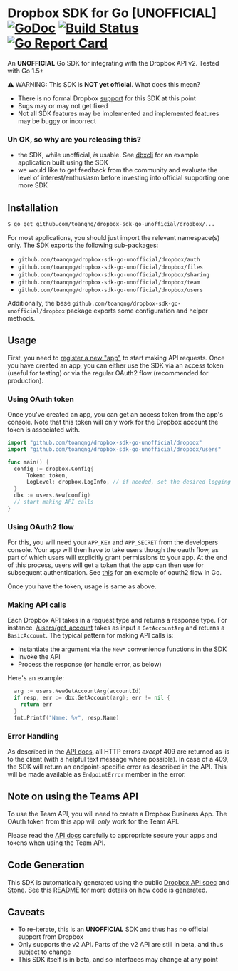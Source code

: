 # Dropbox SDK for Go [UNOFFICIAL] [![GoDoc](https://godoc.org/github.com/toanqng/dropbox-sdk-go-unofficial/dropbox?status.svg)](https://godoc.org/github.com/toanqng/dropbox-sdk-go-unofficial/dropbox) [![Build Status](https://travis-ci.org/dropbox/dropbox-sdk-go-unofficial.svg?branch=master)](https://travis-ci.org/dropbox/dropbox-sdk-go-unofficial) [![Go Report Card](https://goreportcard.com/badge/github.com/toanqng/dropbox-sdk-go-unofficial)](https://goreportcard.com/report/github.com/toanqng/dropbox-sdk-go-unofficial)

An **UNOFFICIAL** Go SDK for integrating with the Dropbox API v2. Tested with Go 1.5+

:warning: WARNING: This SDK is **NOT yet official**. What does this mean?

  * There is no formal Dropbox [support](https://www.dropbox.com/developers/support) for this SDK at this point
  * Bugs may or may not get fixed
  * Not all SDK features may be implemented and implemented features may be buggy or incorrect


### Uh OK, so why are you releasing this?

  * the SDK, while unofficial, _is_ usable. See [dbxcli](https://github.com/dropbox/dbxcli) for an example application built using the SDK
  * we would like to get feedback from the community and evaluate the level of interest/enthusiasm before investing into official supporting one more SDK

## Installation

```sh
$ go get github.com/toanqng/dropbox-sdk-go-unofficial/dropbox/...
```

For most applications, you should just import the relevant namespace(s) only. The SDK exports the following sub-packages:

* `github.com/toanqng/dropbox-sdk-go-unofficial/dropbox/auth`
* `github.com/toanqng/dropbox-sdk-go-unofficial/dropbox/files`
* `github.com/toanqng/dropbox-sdk-go-unofficial/dropbox/sharing`
* `github.com/toanqng/dropbox-sdk-go-unofficial/dropbox/team`
* `github.com/toanqng/dropbox-sdk-go-unofficial/dropbox/users`

Additionally, the base `github.com/toanqng/dropbox-sdk-go-unofficial/dropbox` package exports some configuration and helper methods.

## Usage

First, you need to [register a new "app"](https://dropbox.com/developers/apps) to start making API requests. Once you have created an app, you can either use the SDK via an access token (useful for testing) or via the regular OAuth2 flow (recommended for production).

### Using OAuth token

Once you've created an app, you can get an access token from the app's console. Note that this token will only work for the Dropbox account the token is associated with.

```go
import "github.com/toanqng/dropbox-sdk-go-unofficial/dropbox"
import "github.com/toanqng/dropbox-sdk-go-unofficial/dropbox/users"

func main() {
  config := dropbox.Config{
      Token: token,
      LogLevel: dropbox.LogInfo, // if needed, set the desired logging level. Default is off
  }
  dbx := users.New(config)
  // start making API calls
}
```

### Using OAuth2 flow

For this, you will need your `APP_KEY` and `APP_SECRET` from the developers console. Your app will then have to take users though the oauth flow, as part of which users will explicitly grant permissions to your app. At the end of this process, users will get a token that the app can then use for subsequent authentication. See [this](https://godoc.org/golang.org/x/oauth2#example-Config) for an example of oauth2 flow in Go.

Once you have the token, usage is same as above.

### Making API calls

Each Dropbox API takes in a request type and returns a response type. For instance, [/users/get_account](https://www.dropbox.com/developers/documentation/http/documentation#users-get_account) takes as input a `GetAccountArg` and returns a `BasicAccount`. The typical pattern for making API calls is:

  * Instantiate the argument via the `New*` convenience functions in the SDK
  * Invoke the API
  * Process the response (or handle error, as below)

Here's an example:

```go
  arg := users.NewGetAccountArg(accountId)
  if resp, err := dbx.GetAccount(arg); err != nil {
    return err
  }
  fmt.Printf("Name: %v", resp.Name)
```

### Error Handling

As described in the [API docs](https://www.dropbox.com/developers/documentation/http/documentation#error-handling), all HTTP errors _except_ 409 are returned as-is to the client (with a helpful text message where possible). In case of a 409, the SDK will return an endpoint-specific error as described in the API. This will be made available as `EndpointError` member in the error.

## Note on using the Teams API

To use the Team API, you will need to create a Dropbox Business App. The OAuth token from this app will _only_ work for the Team API.

Please read the [API docs](https://www.dropbox.com/developers/documentation/http/teams) carefully to appropriate secure your apps and tokens when using the Team API.

## Code Generation

This SDK is automatically generated using the public [Dropbox API spec](https://github.com/dropbox/dropbox-api-spec) and [Stone](https://github.com/dropbox/stone). See this [README](https://github.com/toanqng/dropbox-sdk-go-unofficial/blob/master/generator/README.md)
for more details on how code is generated. 

## Caveats

  * To re-iterate, this is an **UNOFFICIAL** SDK and thus has no official support from Dropbox
  * Only supports the v2 API. Parts of the v2 API are still in beta, and thus subject to change
  * This SDK itself is in beta, and so interfaces may change at any point
